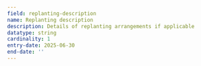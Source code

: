 ```yaml
---
field: replanting-description
name: Replanting description
description: Details of replanting arrangements if applicable
datatype: string
cardinality: 1
entry-date: 2025-06-30
end-date: ''
---
```


